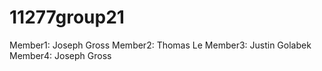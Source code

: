 # 11277group21

Member1: Joseph Gross
Member2: Thomas Le
Member3: Justin Golabek
Member4: Joseph Gross
